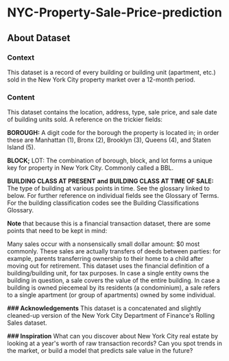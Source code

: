 # NYC-Property-Sale-Price-prediction

## About Dataset


### Context
This dataset is a record of every building or building unit (apartment, etc.) sold in the New York City property market over a 12-month period.

### Content
This dataset contains the location, address, type, sale price, and sale date of building units sold. A reference on the trickier fields:


**BOROUGH:** A digit code for the borough the property is located in; in order these are Manhattan (1), Bronx (2), Brooklyn (3), Queens (4), and Staten Island (5).


**BLOCK;** LOT: The combination of borough, block, and lot forms a unique key for property in New York City. Commonly called a BBL.


**BUILDING CLASS AT PRESENT and BUILDING CLASS AT TIME OF SALE:** The type of building at various points in time. See the glossary linked to below.
For further reference on individual fields see the Glossary of Terms. For the building classification codes see the Building Classifications Glossary.

**Note** that because this is a financial transaction dataset, there are some points that need to be kept in mind:

Many sales occur with a nonsensically small dollar amount: $0 most commonly. These sales are actually transfers of deeds between parties: for example, parents transferring ownership to their home to a child after moving out for retirement.
This dataset uses the financial definition of a building/building unit, for tax purposes. In case a single entity owns the building in question, a sale covers the value of the entire building. In case a building is owned piecemeal by its residents (a condominium), a sale refers to a single apartment (or group of apartments) owned by some individual.


**### Acknowledgements**
This dataset is a concatenated and slightly cleaned-up version of the New York City Department of Finance's Rolling Sales dataset.


**### Inspiration**
What can you discover about New York City real estate by looking at a year's worth of raw transaction records? Can you spot trends in the market, or build a model that predicts sale value in the future?
